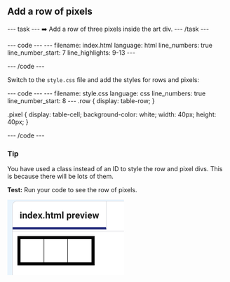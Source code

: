 
<h2 class="c-project-heading--task">Add a row of pixels</h2>

--- task ---
➡️ Add a row of three pixels inside the art div.
--- /task --- 

<div class="c-project-code">
--- code ---
---
filename: index.html
language: html
line_numbers: true
line_number_start: 7
line_highlights: 9-13
---
<body>
  <div id="art">
    <div class = "row">
      <div class="pixel"></div>
      <div class="pixel"></div>
      <div class="pixel"></div>
    </div>
  </div>  
</body>

--- /code ---
</div>

Switch to the `style.css` file and add the styles for rows and pixels:

<div class="c-project-code">
--- code ---
---
filename: style.css
language: css
line_numbers: true
line_number_start: 8
---
.row {
  display: table-row;
}

.pixel {
  display: table-cell;
  background-color: white;
  width: 40px;
  height: 40px;
}

--- /code ---
</div>

<div class="c-project-callout c-project-callout--tip">

### Tip
You have used a class instead of an ID to style the row and pixel divs. This is because there will be lots of them.
</div>

**Test:** Run your code to see the row of pixels.

![A row of three squares (pixels) with a thick black border and thin inner borders](images/row-of-three.png)
